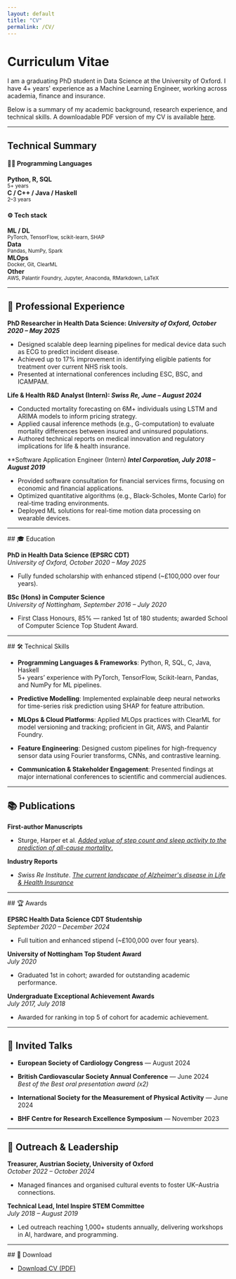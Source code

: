 ```yaml
---
layout: default
title: "CV"
permalink: /CV/
---
```

# Curriculum Vitae 
I am a graduating PhD student in Data Science at the University of Oxford. I have 4+ years' experience as a Machine Learning Engineer, working across academia, finance and insurance. 

Below is a summary of my academic background, research experience, and technical skills. A downloadable PDF version of my CV is available [here](/assets/files/CV.pdf).

<hr>


<h2>Technical Summary</h2>

<h4>🧑‍💻 Programming Languages</h4>
<div class="row text-center mb-4 cv-tech-summary">
  <div class="col-md-3"><strong>Python, R, SQL</strong><br/><small>5+ years</small></div>
  <div class="col-md-3"><strong>C / C++ / Java / Haskell</strong><br/><small>2–3 years</small></div>
</div>

<h4>⚙️ Tech stack</h4>
<div class="row text-center cv-tech-summary">
  <div class="col-md-3"><strong>ML / DL</strong><br/><small>PyTorch, TensorFlow, scikit-learn, SHAP</small></div>
  <div class="col-md-3"><strong>Data</strong><br/><small>Pandas, NumPy, Spark</small></div>
  <div class="col-md-3"><strong>MLOps</strong><br/><small>Docker, Git, ClearML</small></div>
  <div class="col-md-3"><strong>Other</strong><br/><small>AWS, Palantir Foundry, Jupyter, Anaconda, RMarkdown, LaTeX</small></div>
</div>



<hr>


## 💼 Professional  Experience

**PhD Researcher in Health Data Science: _University of Oxford, October 2020 – May 2025_**
- Designed scalable deep learning pipelines for medical device data such as ECG to predict incident disease.  
- Achieved up to 17% improvement in identifying eligible patients for treatment over current NHS risk tools.  
- Presented at international conferences including ESC, BSC, and ICAMPAM.

**Life & Health R&D Analyst (Intern): _Swiss Re, June – August 2024_**
- Conducted mortality forecasting on 6M+ individuals using LSTM and ARIMA models to inform pricing strategy.  
- Applied causal inference methods (e.g., G-computation) to evaluate mortality differences between insured and uninsured populations.  
- Authored technical reports on medical innovation and regulatory implications for life & health insurance.

**Software Application Engineer (Intern) **_Intel Corporation, July 2018 – August 2019_**
- Provided software consultation for financial services firms, focusing on economic and financial applications.  
- Optimized quantitative algorithms (e.g., Black-Scholes, Monte Carlo) for real-time trading environments.  
- Deployed ML solutions for real-time motion data processing on wearable devices.




<hr>
## 🎓 Education


**PhD in Health Data Science (EPSRC CDT)**  
_University of Oxford, October 2020 – May 2025_  
- Fully funded scholarship with enhanced stipend (~£100,000 over four years).  

**BSc (Hons) in Computer Science**  
_University of Nottingham, September 2016 – July 2020_  
- First Class Honours, 85% — ranked 1st of 180 students; awarded School of Computer Science Top Student Award.  



<hr>
## 🛠️ Technical Skills

- **Programming Languages & Frameworks**: Python, R, SQL, C, Java, Haskell  
  5+ years’ experience with PyTorch, TensorFlow, Scikit-learn, Pandas, and NumPy for ML pipelines.

- **Predictive Modelling**: Implemented explainable deep neural networks for time-series risk prediction using SHAP for feature attribution.

- **MLOps & Cloud Platforms**: Applied MLOps practices with ClearML for model versioning and tracking; proficient in Git, AWS, and Palantir Foundry.

- **Feature Engineering**: Designed custom pipelines for high-frequency sensor data using Fourier transforms, CNNs, and contrastive learning.

- **Communication & Stakeholder Engagement**: Presented findings at major international conferences to scientific and commercial audiences.

<hr>


## 📚 Publications

**First-author Manuscripts**  
- Sturge, Harper et al. [_Added value of step count and sleep activity to the prediction of all-cause mortality_.](https://doi.org/10.1101/2025.04.03.25325101)

**Industry Reports**  
- *Swiss Re Institute*. [_The current landscape of Alzheimer's disease in Life & Health Insurance_](https://www.swissre.com/reinsurance/insights/alzheimers-disease-growing-development.html)



<hr>
## 🏆 Awards

**EPSRC Health Data Science CDT Studentship**  
_September 2020 – December 2024_  
- Full tuition and enhanced stipend (~£100,000 over four years).

**University of Nottingham Top Student Award**  
_July 2020_  
- Graduated 1st in cohort; awarded for outstanding academic performance.

**Undergraduate Exceptional Achievement Awards**  
_July 2017, July 2018_  
- Awarded for ranking in top 5 of cohort for academic achievement.



<hr>

## 🎤 Invited Talks

- **European Society of Cardiology Congress** — August 2024  
- **British Cardiovascular Society Annual Conference** — June 2024  
  _Best of the Best oral presentation award (x2)_

- **International Society for the Measurement of Physical Activity** — June 2024  
- **BHF Centre for Research Excellence Symposium** — November 2023

<hr>

## 🤝 Outreach & Leadership

**Treasurer, Austrian Society, University of Oxford**  
_October 2022 – October 2024_  
- Managed finances and organised cultural events to foster UK–Austria connections.

**Technical Lead, Intel Inspire STEM Committee**  
_July 2018 – August 2019_  
- Led outreach reaching 1,000+ students annually, delivering workshops in AI, hardware, and programming.
<hr>
## 📄 Download

- [Download CV (PDF)](/assets/files/CV.pdf)

